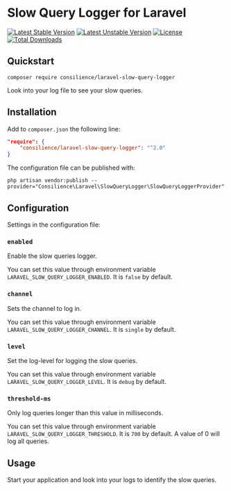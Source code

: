 # Slow Query Logger for Laravel

[![Latest Stable Version](https://poser.pugx.org/consilience/laravel-slow-query-logger/v/stable.svg)](https://packagist.org/packages/consilience/laravel-slow-query-logger) [![Latest Unstable Version](https://poser.pugx.org/consilience/laravel-slow-query-logger/v/unstable.svg)](https://packagist.org/packages/consilience/laravel-slow-query-logger) [![License](https://poser.pugx.org/consilience/laravel-slow-query-logger/license.svg)](https://packagist.org/packages/consilience/laravel-slow-query-logger) [![Total Downloads](https://poser.pugx.org/consilience/laravel-slow-query-logger/downloads.svg)](https://packagist.org/packages/consilience/laravel-slow-query-logger)

## Quickstart

```
composer require consilience/laravel-slow-query-logger
```

Look into your log file to see your slow queries.

## Installation

Add to `composer.json` the following line:

```json
"require": {
    "consilience/laravel-slow-query-logger": "^2.0"
}
```    

The configuration file can be published with:

    php artisan vendor:publish --provider="Consilience\Laravel\SlowQueryLogger\SlowQueryLoggerProvider"

## Configuration

Settings in the configuration file:

### `enabled`

Enable the slow queries logger.

You can set this value through environment variable `LARAVEL_SLOW_QUERY_LOGGER_ENABLED`. It is `false` by default.

### `channel`

Sets the channel to log in.

You can set this value through environment variable `LARAVEL_SLOW_QUERY_LOGGER_CHANNEL`. It is `single` by default.

### `level`

Set the log-level for logging the slow queries.

You can set this value through environment variable `LARAVEL_SLOW_QUERY_LOGGER_LEVEL`. It is `debug` by default.

### `threshold-ms`

Only log queries longer than this value in milliseconds.

You can set this value through environment variable `LARAVEL_SLOW_QUERY_LOGGER_THRESHOLD`. It is `700` by default.
A value of 0 will log all queries.

## Usage

Start your application and look into your logs to identify the slow queries.
